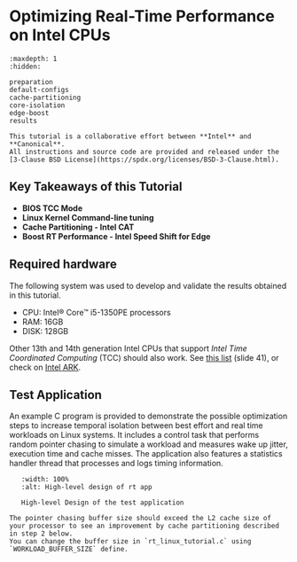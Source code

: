 # Optimizing Real-Time Performance on Intel CPUs

```{toctree}
:maxdepth: 1
:hidden:

preparation
default-configs
cache-partitioning
core-isolation
edge-boost
results
```

```{admonition} Collaboration
This tutorial is a collaborative effort between **Intel** and **Canonical**.
All instructions and source code are provided and released under the [3-Clause BSD License](https://spdx.org/licenses/BSD-3-Clause.html).
```

## Key Takeaways of this Tutorial
- **BIOS TCC Mode**
- **Linux Kernel Command-line tuning**
- **Cache Partitioning - Intel CAT**
- **Boost RT Performance - Intel Speed Shift for Edge**

## Required hardware

The following system was used to develop and validate the results obtained in this tutorial.

- CPU: Intel® Core™ i5-1350PE processors
- RAM: 16GB
- DISK: 128GB

Other 13th and 14th generation Intel CPUs that support *Intel Time Coordinated Computing* (TCC) should also work.
See [this list](https://cdrdv2.intel.com/v1/dl/getContent/831868?explicitVersion=true) (slide 41), or check on [Intel ARK](https://www.intel.com/content/www/us/en/ark/featurefilter.html?productType=873&0_TimeCoordinatedComputing=True).

## Test Application

An example C program is provided to demonstrate the possible optimization steps to increase temporal isolation between best effort and real time workloads on Linux systems.
It includes a control task that performs random pointer chasing to simulate a workload and measures wake up jitter, execution time and cache misses.
The application also features a statistics handler thread that processes and logs timing information.

```{figure} images/rt_linux_tutorial-alt.drawio.svg
   :width: 100%
   :alt: High-level design of rt app

   High-level Design of the test application
```

```{note}
The pointer chasing buffer size should exceed the L2 cache size of your processor to see an improvement by cache partitioning described in step 2 below.
You can change the buffer size in `rt_linux_tutorial.c` using `WORKLOAD_BUFFER_SIZE` define.
```
